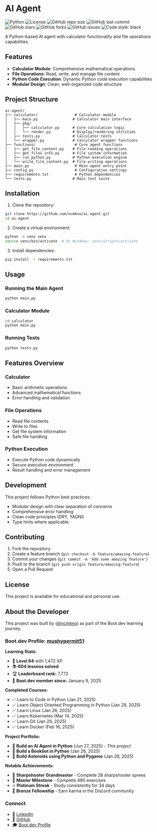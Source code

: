 # AI Agent

![Python](https://img.shields.io/badge/python-3.7+-blue.svg)
![License](https://img.shields.io/badge/license-MIT-green.svg)
![GitHub repo size](https://img.shields.io/github/repo-size/ncmkno/ai-agent)
![GitHub last commit](https://img.shields.io/github/last-commit/ncmkno/ai-agent)
![GitHub stars](https://img.shields.io/github/stars/ncmkno/ai-agent)
![GitHub forks](https://img.shields.io/github/forks/ncmkno/ai-agent)
![GitHub issues](https://img.shields.io/github/issues/ncmkno/ai-agent)
![Code style: black](https://img.shields.io/badge/code%20style-black-000000.svg)

A Python-based AI agent with calculator functionality and file operations capabilities.

## Features

- **Calculator Module**: Comprehensive mathematical operations
- **File Operations**: Read, write, and manage file content
- **Python Code Execution**: Dynamic Python code execution capabilities
- **Modular Design**: Clean, well-organized code structure

## Project Structure

```
ai-agent/
├── calculator/                 # Calculator module
│   ├── main.py                # Calculator main interface
│   ├── pkg/
│   │   ├── calculator.py      # Core calculation logic
│   │   └── render.py          # Display/rendering utilities
│   ├── tests.py               # Calculator tests
│   └── wrapper.py             # Calculator wrapper functions
├── functions/                  # Core agent functions
│   ├── get_file_content.py    # File reading operations
│   ├── get_files_info.py      # File system information
│   ├── run_python.py          # Python execution engine
│   └── write_file_content.py  # File writing operations
├── main.py                     # Main agent entry point
├── config.py                   # Configuration settings
├── requirements.txt            # Python dependencies
└── tests.py                   # Main test suite
```

## Installation

1. Clone the repository:
```bash
git clone https://github.com/ncmkno/ai-agent.git
cd ai-agent
```

2. Create a virtual environment:
```bash
python -m venv venv
source venv/bin/activate  # On Windows: venv\Scripts\activate
```

3. Install dependencies:
```bash
pip install -r requirements.txt
```

## Usage

### Running the Main Agent
```bash
python main.py
```

### Calculator Module
```bash
cd calculator
python main.py
```

### Running Tests
```bash
python tests.py
```

## Features Overview

### Calculator
- Basic arithmetic operations
- Advanced mathematical functions
- Error handling and validation

### File Operations
- Read file contents
- Write to files
- Get file system information
- Safe file handling

### Python Execution
- Execute Python code dynamically
- Secure execution environment
- Result handling and error management

## Development

This project follows Python best practices:
- Modular design with clear separation of concerns
- Comprehensive error handling
- Clean code principles (DRY, YAGNI)
- Type hints where applicable

## Contributing

1. Fork the repository
2. Create a feature branch (`git checkout -b feature/amazing-feature`)
3. Commit your changes (`git commit -m 'Add some amazing feature'`)
4. Push to the branch (`git push origin feature/amazing-feature`)
5. Open a Pull Request

## License

This project is available for educational and personal use.

## About the Developer

This project was built by ([@ncmkno](https://github.com/ncmkno)) as part of the Boot.dev learning journey.

### Boot.dev Profile: [mushypermit51](https://www.boot.dev/u/mushypermit51)

**Learning Stats:**
- 🎯 **Level 64** with 1,472 XP
- 📚 **604 lessons solved**
- 🏆 **Leaderboard rank:** 7,772
- 📅 **Boot.dev member since:** January 9, 2025

**Completed Courses:**
- ✅ Learn to Code in Python (Jan 21, 2025)
- ✅ Learn Object Oriented Programming in Python (Jan 29, 2025)
- ✅ Learn Linux (Jan 26, 2025)
- ✅ Learn Kubernetes (Mar 14, 2025)
- ✅ Learn Git (Jan 26, 2025)
- ✅ Learn Docker (Feb 16, 2025)

**Project Portfolio:**
- 🤖 **Build an AI Agent in Python** (Jun 27, 2025) - *This project*
- 📖 **Build a Bookbot in Python** (Jan 26, 2025)
- 🚀 **Build Asteroids using Python and Pygame** (Jan 29, 2025)

**Notable Achievements:**
- 🎯 **Sharpshooter Grandmaster** - Complete 28 sharpshooter sprees
- 🏅 **Master Milestone** - Complete 480 exercises
- 🔥 **Platinum Streak** - Study consistently for 34 days
- 👥 **Bronze Fellowship** - Earn karma in the Discord community

### Connect
- 💼 [LinkedIn](https://linkedin.com/in/noel-malonzo/)
- 🐙 [GitHub](https://github.com/ncmkno)
- 🎓 [Boot.dev Profile](https://www.boot.dev/u/mushypermit51) 
